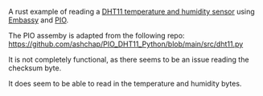 A rust example of reading a [DHT11 temperature and humidity sensor](https://components101.com/sensors/dht11-temperature-sensor) using [Embassy](https://embassy.dev/) and [PIO](https://www.raspberrypi.com/news/what-is-pio/).

The PIO assemby is adapted from the following repo: https://github.com/ashchap/PIO_DHT11_Python/blob/main/src/dht11.py

It is not completely functional, as there seems to be an issue reading the checksum byte.

It does seem to be able to read in the temperature and humidity bytes.
